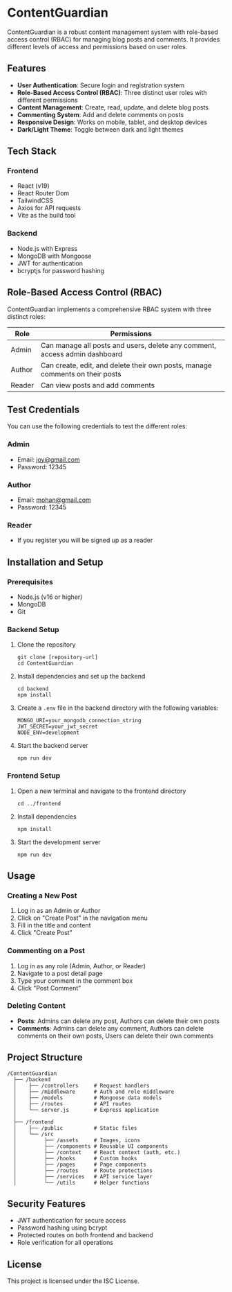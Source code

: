 # ContentGuardian

ContentGuardian is a robust content management system with role-based access control (RBAC) for managing blog posts and comments. It provides different levels of access and permissions based on user roles.

## Features

- **User Authentication**: Secure login and registration system
- **Role-Based Access Control (RBAC)**: Three distinct user roles with different permissions
- **Content Management**: Create, read, update, and delete blog posts
- **Commenting System**: Add and delete comments on posts
- **Responsive Design**: Works on mobile, tablet, and desktop devices
- **Dark/Light Theme**: Toggle between dark and light themes

## Tech Stack

### Frontend
- React (v19)
- React Router Dom
- TailwindCSS
- Axios for API requests
- Vite as the build tool

### Backend
- Node.js with Express
- MongoDB with Mongoose
- JWT for authentication
- bcryptjs for password hashing

## Role-Based Access Control (RBAC)

ContentGuardian implements a comprehensive RBAC system with three distinct roles:

| Role | Permissions |
|------|-------------|
| Admin | Can manage all posts and users, delete any comment, access admin dashboard |
| Author | Can create, edit, and delete their own posts, manage comments on their posts |
| Reader | Can view posts and add comments |

## Test Credentials

You can use the following credentials to test the different roles:

### Admin
- Email: joy@gmail.com
- Password: 12345

### Author
- Email: mohan@gmail.com
- Password: 12345

### Reader
- If you register you will be signed up as a reader

## Installation and Setup

### Prerequisites
- Node.js (v16 or higher)
- MongoDB
- Git

### Backend Setup
1. Clone the repository
   ```
   git clone [repository-url]
   cd ContentGuardian
   ```

2. Install dependencies and set up the backend
   ```
   cd backend
   npm install
   ```

3. Create a `.env` file in the backend directory with the following variables:
   ```
   MONGO_URI=your_mongodb_connection_string
   JWT_SECRET=your_jwt_secret
   NODE_ENV=development
   ```

4. Start the backend server
   ```
   npm run dev
   ```

### Frontend Setup
1. Open a new terminal and navigate to the frontend directory
   ```
   cd ../frontend
   ```

2. Install dependencies
   ```
   npm install
   ```

3. Start the development server
   ```
   npm run dev
   ```

## Usage

### Creating a New Post
1. Log in as an Admin or Author
2. Click on "Create Post" in the navigation menu
3. Fill in the title and content
4. Click "Create Post"

### Commenting on a Post
1. Log in as any role (Admin, Author, or Reader)
2. Navigate to a post detail page
3. Type your comment in the comment box
4. Click "Post Comment"

### Deleting Content
- **Posts**: Admins can delete any post, Authors can delete their own posts
- **Comments**: Admins can delete any comment, Authors can delete comments on their own posts, Users can delete their own comments

## Project Structure

```
/ContentGuardian
  ├── /backend
  │    ├── /controllers     # Request handlers
  │    ├── /middleware      # Auth and role middleware
  │    ├── /models          # Mongoose data models
  │    ├── /routes          # API routes
  │    └── server.js        # Express application
  │
  ├── /frontend
  │    ├── /public          # Static files
  │    └── /src
  │         ├── /assets     # Images, icons
  │         ├── /components # Reusable UI components
  │         ├── /context    # React context (auth, etc.)
  │         ├── /hooks      # Custom hooks
  │         ├── /pages      # Page components
  │         ├── /routes     # Route protections
  │         ├── /services   # API service layer
  │         └── /utils      # Helper functions
```

## Security Features

- JWT authentication for secure access
- Password hashing using bcrypt
- Protected routes on both frontend and backend
- Role verification for all operations

## License

This project is licensed under the ISC License. 